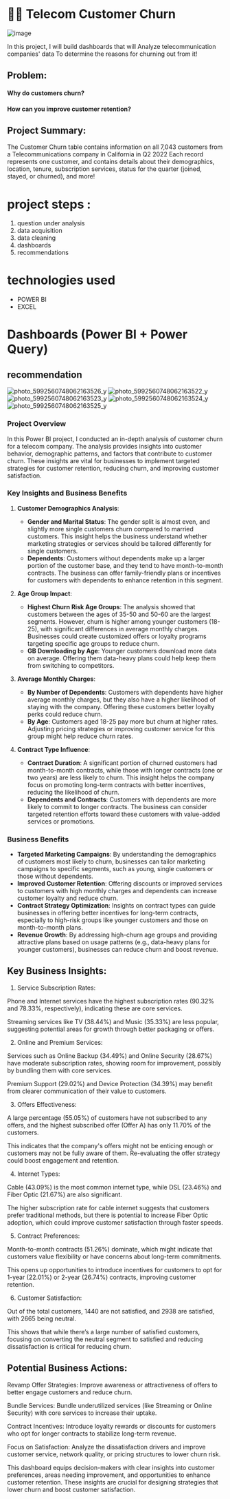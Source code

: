 # 🙁📡 Telecom Customer Churn

![image](https://user-images.githubusercontent.com/84546354/158067363-e7856052-b58e-464d-b0c0-a61466c02621.png)

In this project, I will build dashboards that will Analyze telecommunication companies' data To determine the reasons for churning out from it!

## Problem:
#### Why do customers churn?
#### How can you improve customer retention?


## Project Summary:
The Customer Churn table contains information on all 7,043 customers 
from a Telecommunications company in California in Q2 2022
Each record represents one customer, and contains details about their demographics, location, tenure, 
subscription services, status for the quarter (joined, stayed, or churned), and more!



# project steps :
1. question under analysis
2. data acquisition
3. data cleaning
4. dashboards
5. recommendations

# technologies used
* POWER BI
* EXCEL
# Dashboards (Power BI + Power Query)
## recommendation


![photo_5992560748062163526_y](https://github.com/Abdelnaem2002/Churn-Telco-Customers/assets/58599482/9cc4fec6-24ff-479e-9b6e-9db6a2c75d1b)
![photo_5992560748062163522_y](https://github.com/Abdelnaem2002/Churn-Telco-Customers/assets/58599482/90d1fdb4-8c6a-4548-8883-c3fa83d9b575)
![photo_5992560748062163523_y](https://github.com/Abdelnaem2002/Churn-Telco-Customers/assets/58599482/c0d4a06d-0a38-44bf-9bfa-aea84b655855)
![photo_5992560748062163524_y](https://github.com/Abdelnaem2002/Churn-Telco-Customers/assets/58599482/b11e1edb-ecfb-46cf-b1fe-33e23e59e3b6)
![photo_5992560748062163525_y](https://github.com/Abdelnaem2002/Churn-Telco-Customers/assets/58599482/54ff1d16-a565-4ce5-a264-8fa908938151)
 
### Project Overview
In this Power BI project, I conducted an in-depth analysis of customer churn for a telecom company. The analysis provides insights into customer behavior, demographic patterns, and factors that contribute to customer churn. These insights are vital for businesses to implement targeted strategies for customer retention, reducing churn, and improving customer satisfaction.

### Key Insights and Business Benefits

1. **Customer Demographics Analysis**:
   - **Gender and Marital Status**: The gender split is almost even, and slightly more single customers churn compared to married customers. This insight helps the business understand whether marketing strategies or services should be tailored differently for single customers.
   - **Dependents**: Customers without dependents make up a larger portion of the customer base, and they tend to have month-to-month contracts. The business can offer family-friendly plans or incentives for customers with dependents to enhance retention in this segment.

2. **Age Group Impact**:
   - **Highest Churn Risk Age Groups**: The analysis showed that customers between the ages of 35-50 and 50-60 are the largest segments. However, churn is higher among younger customers (18-25), with significant differences in average monthly charges. Businesses could create customized offers or loyalty programs targeting specific age groups to reduce churn.
   - **GB Downloading by Age**: Younger customers download more data on average. Offering them data-heavy plans could help keep them from switching to competitors.

3. **Average Monthly Charges**:
   - **By Number of Dependents**: Customers with dependents have higher average monthly charges, but they also have a higher likelihood of staying with the company. Offering these customers better loyalty perks could reduce churn.
   - **By Age**: Customers aged 18-25 pay more but churn at higher rates. Adjusting pricing strategies or improving customer service for this group might help reduce churn rates.

4. **Contract Type Influence**:
   - **Contract Duration**: A significant portion of churned customers had month-to-month contracts, while those with longer contracts (one or two years) are less likely to churn. This insight helps the company focus on promoting long-term contracts with better incentives, reducing the likelihood of churn.
   - **Dependents and Contracts**: Customers with dependents are more likely to commit to longer contracts. The business can consider targeted retention efforts toward these customers with value-added services or promotions.

### Business Benefits
- **Targeted Marketing Campaigns**: By understanding the demographics of customers most likely to churn, businesses can tailor marketing campaigns to specific segments, such as young, single customers or those without dependents.
- **Improved Customer Retention**: Offering discounts or improved services to customers with high monthly charges and dependents can increase customer loyalty and reduce churn.
- **Contract Strategy Optimization**: Insights on contract types can guide businesses in offering better incentives for long-term contracts, especially to high-risk groups like younger customers and those on month-to-month plans.
- **Revenue Growth**: By addressing high-churn age groups and providing attractive plans based on usage patterns (e.g., data-heavy plans for younger customers), businesses can reduce churn and boost revenue.



## Key Business Insights:

1. Service Subscription Rates:

Phone and Internet services have the highest subscription rates (90.32% and 78.33%, respectively), indicating these are core services.

Streaming services like TV (38.44%) and Music (35.33%) are less popular, suggesting potential areas for growth through better packaging or offers.



2. Online and Premium Services:

Services such as Online Backup (34.49%) and Online Security (28.67%) have moderate subscription rates, showing room for improvement, possibly by bundling them with core services.

Premium Support (29.02%) and Device Protection (34.39%) may benefit from clearer communication of their value to customers.



3. Offers Effectiveness:

A large percentage (55.05%) of customers have not subscribed to any offers, and the highest subscribed offer (Offer A) has only 11.70% of the customers.

This indicates that the company's offers might not be enticing enough or customers may not be fully aware of them. Re-evaluating the offer strategy could boost engagement and retention.



4. Internet Types:

Cable (43.09%) is the most common internet type, while DSL (23.46%) and Fiber Optic (21.67%) are also significant.

The higher subscription rate for cable internet suggests that customers prefer traditional methods, but there is potential to increase Fiber Optic adoption, which could improve customer satisfaction through faster speeds.



5. Contract Preferences:

Month-to-month contracts (51.26%) dominate, which might indicate that customers value flexibility or have concerns about long-term commitments.

This opens up opportunities to introduce incentives for customers to opt for 1-year (22.01%) or 2-year (26.74%) contracts, improving customer retention.



6. Customer Satisfaction:

Out of the total customers, 1440 are not satisfied, and 2938 are satisfied, with 2665 being neutral.

This shows that while there’s a large number of satisfied customers, focusing on converting the neutral segment to satisfied and reducing dissatisfaction is critical for reducing churn.



## Potential Business Actions:

Revamp Offer Strategies: Improve awareness or attractiveness of offers to better engage customers and reduce churn.

Bundle Services: Bundle underutilized services (like Streaming or Online Security) with core services to increase their uptake.

Contract Incentives: Introduce loyalty rewards or discounts for customers who opt for longer contracts to stabilize long-term revenue.

Focus on Satisfaction: Analyze the dissatisfaction drivers and improve customer service, network quality, or pricing structures to lower churn risk.


This dashboard equips decision-makers with clear insights into customer preferences, areas needing improvement, and opportunities to enhance customer retention. These insights are crucial for designing strategies that lower churn and boost customer satisfaction.



